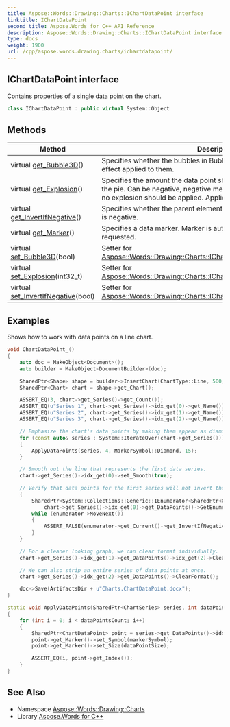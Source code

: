 ```yaml
---
title: Aspose::Words::Drawing::Charts::IChartDataPoint interface
linktitle: IChartDataPoint
second_title: Aspose.Words for C++ API Reference
description: Aspose::Words::Drawing::Charts::IChartDataPoint interface. Contains properties of a single data point on the chart in C++.
type: docs
weight: 1900
url: /cpp/aspose.words.drawing.charts/ichartdatapoint/
---
```

## IChartDataPoint interface


Contains properties of a single data point on the chart.

```cpp
class IChartDataPoint : public virtual System::Object
```

## Methods

| Method | Description |
| --- | --- |
| virtual [get_Bubble3D](./get_bubble3d/)() | Specifies whether the bubbles in Bubble chart should have a 3-D effect applied to them. |
| virtual [get_Explosion](./get_explosion/)() | Specifies the amount the data point shall be moved from the center of the pie. Can be negative, negative means that property is not set and no explosion should be applied. Applies only to Pie charts. |
| virtual [get_InvertIfNegative](./get_invertifnegative/)() | Specifies whether the parent element shall inverts its colors if the value is negative. |
| virtual [get_Marker](./get_marker/)() | Specifies a data marker. Marker is automatically created when requested. |
| virtual [set_Bubble3D](./set_bubble3d/)(bool) | Setter for [Aspose::Words::Drawing::Charts::IChartDataPoint::get_Bubble3D](./get_bubble3d/). |
| virtual [set_Explosion](./set_explosion/)(int32_t) | Setter for [Aspose::Words::Drawing::Charts::IChartDataPoint::get_Explosion](./get_explosion/). |
| virtual [set_InvertIfNegative](./set_invertifnegative/)(bool) | Setter for [Aspose::Words::Drawing::Charts::IChartDataPoint::get_InvertIfNegative](./get_invertifnegative/). |

## Examples



Shows how to work with data points on a line chart. 
```cpp
void ChartDataPoint_()
{
    auto doc = MakeObject<Document>();
    auto builder = MakeObject<DocumentBuilder>(doc);

    SharedPtr<Shape> shape = builder->InsertChart(ChartType::Line, 500, 350);
    SharedPtr<Chart> chart = shape->get_Chart();

    ASSERT_EQ(3, chart->get_Series()->get_Count());
    ASSERT_EQ(u"Series 1", chart->get_Series()->idx_get(0)->get_Name());
    ASSERT_EQ(u"Series 2", chart->get_Series()->idx_get(1)->get_Name());
    ASSERT_EQ(u"Series 3", chart->get_Series()->idx_get(2)->get_Name());

    // Emphasize the chart's data points by making them appear as diamond shapes.
    for (const auto& series : System::IterateOver(chart->get_Series()))
    {
        ApplyDataPoints(series, 4, MarkerSymbol::Diamond, 15);
    }

    // Smooth out the line that represents the first data series.
    chart->get_Series()->idx_get(0)->set_Smooth(true);

    // Verify that data points for the first series will not invert their colors if the value is negative.
    {
        SharedPtr<System::Collections::Generic::IEnumerator<SharedPtr<ChartDataPoint>>> enumerator =
            chart->get_Series()->idx_get(0)->get_DataPoints()->GetEnumerator();
        while (enumerator->MoveNext())
        {
            ASSERT_FALSE(enumerator->get_Current()->get_InvertIfNegative());
        }
    }

    // For a cleaner looking graph, we can clear format individually.
    chart->get_Series()->idx_get(1)->get_DataPoints()->idx_get(2)->ClearFormat();

    // We can also strip an entire series of data points at once.
    chart->get_Series()->idx_get(2)->get_DataPoints()->ClearFormat();

    doc->Save(ArtifactsDir + u"Charts.ChartDataPoint.docx");
}

static void ApplyDataPoints(SharedPtr<ChartSeries> series, int dataPointsCount, MarkerSymbol markerSymbol, int dataPointSize)
{
    for (int i = 0; i < dataPointsCount; i++)
    {
        SharedPtr<ChartDataPoint> point = series->get_DataPoints()->idx_get(i);
        point->get_Marker()->set_Symbol(markerSymbol);
        point->get_Marker()->set_Size(dataPointSize);

        ASSERT_EQ(i, point->get_Index());
    }
}
```

## See Also

* Namespace [Aspose::Words::Drawing::Charts](../)
* Library [Aspose.Words for C++](../../)
